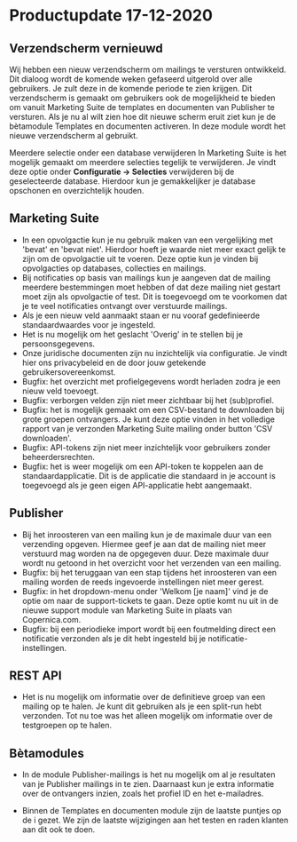 # Productupdate 17-12-2020

## Verzendscherm vernieuwd
Wij hebben een nieuw verzendscherm om mailings te versturen ontwikkeld. Dit dialoog wordt de komende weken gefaseerd uitgerold over alle gebruikers. Je zult deze in de komende periode te zien krijgen. Dit verzendscherm is gemaakt om gebruikers ook de mogelijkheid te bieden om vanuit Marketing Suite de templates en documenten van Publisher te versturen. Als je nu al wilt zien hoe dit nieuwe scherm eruit ziet kun je de bètamodule Templates en documenten activeren. In deze module wordt het nieuwe verzendscherm al gebruikt.

Meerdere selectie onder een database verwijderen 
In Marketing Suite is het mogelijk gemaakt om meerdere selecties tegelijk te verwijderen. Je vindt deze optie onder **Configuratie -> Selecties** verwijderen bij de geselecteerde database. Hierdoor kun je gemakkelijker je database opschonen en overzichtelijk houden.

## Marketing Suite
* In een opvolgactie kun je nu gebruik maken van een vergelijking met 'bevat' en 'bevat niet'. Hierdoor hoeft je waarde niet meer exact gelijk te zijn om de opvolgactie uit te voeren. Deze optie kun je vinden bij opvolgacties op databases, collecties en mailings.
* Bij notificaties op basis van mailings kun je aangeven dat de mailing meerdere bestemmingen moet hebben of dat deze mailing niet gestart moet zijn als opvolgactie of test. Dit is toegevoegd om te voorkomen dat je te veel notificaties ontvangt over verstuurde mailings.
* Als je een nieuw veld aanmaakt staan er nu vooraf gedefinieerde standaardwaardes voor je ingesteld. 
* Het is nu mogelijk om het geslacht 'Overig' in te stellen bij je persoonsgegevens.
* Onze juridische documenten zijn nu inzichtelijk via configuratie. Je vindt hier ons privacybeleid en de door jouw getekende gebruikersovereenkomst.
* Bugfix: het overzicht met profielgegevens wordt herladen zodra je een nieuw veld toevoegt.
* Bugfix: verborgen velden zijn niet meer zichtbaar bij het (sub)profiel.
* Bugfix: het is mogelijk gemaakt om een CSV-bestand te downloaden bij grote groepen ontvangers. Je kunt deze optie vinden in het volledige rapport van je verzonden Marketing Suite mailing onder button 'CSV downloaden'.
* Bugfix: API-tokens zijn niet meer inzichtelijk voor gebruikers zonder beheerdersrechten.
* Bugfix: het is weer mogelijk om een API-token te koppelen aan de standaardapplicatie. Dit is de applicatie die standaard in je account is toegevoegd als je geen eigen API-applicatie hebt aangemaakt.

## Publisher

* Bij het inroosteren van een mailing kun je de maximale duur van een verzending opgeven. Hiermee geef je aan dat de mailing niet meer verstuurd mag worden na de opgegeven duur. Deze maximale duur wordt nu getoond in het overzicht voor het verzenden van een mailing.
* Bugfix: bij het teruggaan van een stap tijdens het inroosteren van een mailing worden de reeds ingevoerde instellingen niet meer gerest.
* Bugfix: in het dropdown-menu onder 'Welkom [je naam]' vind je de optie om naar de support-tickets te gaan. Deze optie komt nu uit in de nieuwe support module van Marketing Suite in plaats van Copernica.com.
* Bugfix: bij een periodieke import wordt bij een foutmelding direct een notificatie verzonden als je dit hebt ingesteld bij je notificatie-instellingen.

## REST API
* Het is nu mogelijk om informatie over de definitieve groep van een mailing op te halen. Je kunt dit gebruiken als je een split-run hebt verzonden. Tot nu toe was het alleen mogelijk om informatie over de testgroepen op te halen.

## Bètamodules
* In de module Publisher-mailings is het nu mogelijk om al je resultaten van je Publisher mailings in te zien. Daarnaast kun je extra informatie over de ontvangers inzien, zoals het profiel ID en het e-mailadres.

* Binnen de Templates en documenten module zijn de laatste puntjes op de i gezet. We zijn de laatste wijzigingen aan het testen en raden klanten aan dit ook te doen.




